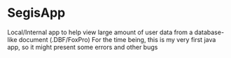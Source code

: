 # SegisApp
Local/Internal app to help view large amount of user data from a database-like document (.DBF/FoxPro)
For the time being, this is my very first java app, so it might present some errors and other bugs
